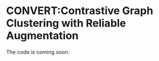 [stars-img]: https://img.shields.io/github/stars/xihongyang1999/CONVERT?color=yellow
[stars-url]: https://github.com/xihongyang1999/CONVERT/stargazers
[fork-img]: https://img.shields.io/github/forks/xihongyang1999/CONVERT?color=lightblue&label=fork
[fork-url]: https://github.com/xihongyang1999/CONVERT/network/members
[visitors-img]: https://visitor-badge.glitch.me/badge?page_id=xihongyang.1999.CONVERT/
[adgc-url]: https://github.com/xihongyang1999/CONVERT

# CONVERT:Contrastive Graph Clustering with Reliable Augmentation

The code is coming soon.

